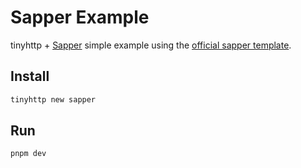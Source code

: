 # Sapper Example

tinyhttp + [Sapper](https://sapper.svelte.dev/) simple example using the [official sapper template](https://github.com/sveltejs/sapper-template).

## Install

```sh
tinyhttp new sapper
```

## Run

```sh
pnpm dev
```

